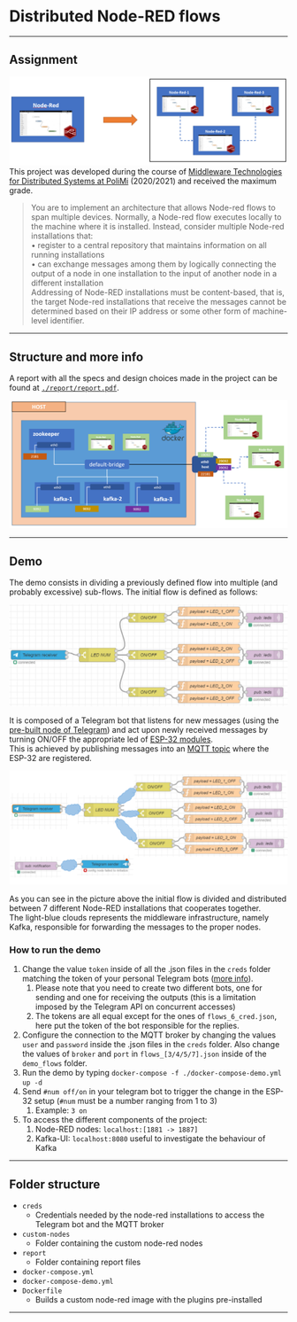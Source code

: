 # Distributed Node-RED flows

---
## Assignment
![alt text](./report/images/before_after.PNG)
This project was developed during the course of [Middleware Technologies for Distributed Systems at PoliMi](https://www11.ceda.polimi.it/schedaincarico/schedaincarico/controller/scheda_pubblica/SchedaPublic.do?&evn_default=evento&c_classe=743721&__pj0=0&__pj1=e23728bb4735457dfd2d5db09f370ef1) (2020/2021)
and received the maximum grade. 
> You are to implement an architecture that allows Node-red flows to span multiple devices.
Normally, a Node-red flow executes locally to the machine where it is installed.
Instead, consider multiple Node-red installations that:\
• register to a central repository that maintains information on all running installations\
• can exchange messages among them by logically connecting the output of a node in
one installation to the input of another node in a different installation\
Addressing of Node-RED installations must be content-based, that is, the target Node-red
installations that receive the messages cannot be determined based on their IP address or
some other form of machine-level identifier.
---
## Structure and more info
A report with all the specs and design choices made in the project
can be found at [`./report/report.pdf`](./report/report.pdf).

![alt text](./report/images/docker.PNG)


---
## Demo
The demo consists in dividing a previously defined flow into multiple
(and probably excessive) sub-flows. 
The initial flow is defined as follows:

![alt text](./report/images/demo_before.PNG)

It is composed of a Telegram bot that listens for new messages
(using the [pre-built node of Telegram](https://flows.nodered.org/node/node-red-contrib-telegrambot)) and act upon newly received
messages by turning ON/OFF the appropriate led of [ESP-32 modules](https://en.wikipedia.org/wiki/ESP32). \
This is achieved by publishing messages into an [MQTT topic](https://cookbook.nodered.org/#mqtt) where
the ESP-32 are registered. 

![alt text](./report/images/flow_divided.PNG)

As you can see in the picture above the initial flow is divided and distributed between
7 different Node-RED installations that cooperates together. \
The light-blue clouds represents the middleware infrastructure, namely Kafka,
responsible for forwarding the messages to the proper nodes.

### How to run the demo
1. Change the value `token` inside of all the  .json files in the `creds`
folder matching the token of your personal Telegram bots ([more info](https://core.telegram.org/bots)).
   1. Please note that you need to create two different bots, one for sending and one for receiving
   the outputs (this is a limitation imposed by the Telegram API on
   concurrent accesses)
   2. The tokens are all equal except for the ones of `flows_6_cred.json`, here put the token
   of the bot responsible for the replies. 
2. Configure the connection to the MQTT broker by changing the values `user` and `password` inside the .json files
in the `creds` folder. Also change the values of `broker` and `port` in `flows_[3/4/5/7].json` inside of the `demo_flows` folder.
3. Run the demo by typing `docker-compose -f ./docker-compose-demo.yml up -d`
4. Send `#num off/on` in your telegram bot to trigger the change in the ESP-32 setup (`#num` must be a number ranging from 1 to 3)
   1. Example: `3 on`
5. To access the different components of the project:
   1. Node-RED nodes: `localhost:[1881 -> 1887]`
   2. Kafka-UI: `localhost:8080` useful to investigate the behaviour of Kafka

---
## Folder structure
- `creds` 
  - Credentials needed by the node-red installations to access the Telegram bot
  and the MQTT broker
- `custom-nodes` 
  - Folder containing the custom node-red nodes
- `report` 
  - Folder containing report files
- `docker-compose.yml` 
- `docker-compose-demo.yml`
- `Dockerfile` 
  - Builds a custom node-red image with the plugins pre-installed
---
